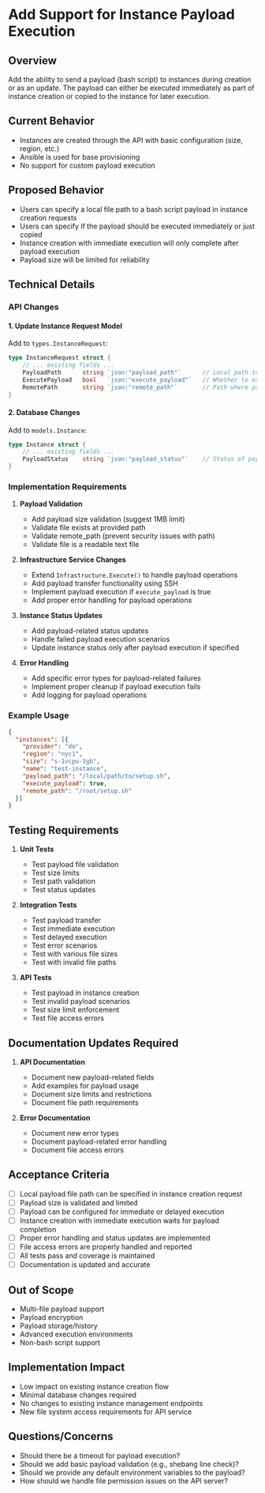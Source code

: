 # Add Support for Instance Payload Execution

## Overview
Add the ability to send a payload (bash script) to instances during creation or as an update. The payload can either be executed immediately as part of instance creation or copied to the instance for later execution.

## Current Behavior
- Instances are created through the API with basic configuration (size, region, etc.)
- Ansible is used for base provisioning
- No support for custom payload execution

## Proposed Behavior
- Users can specify a local file path to a bash script payload in instance creation requests
- Users can specify if the payload should be executed immediately or just copied
- Instance creation with immediate execution will only complete after payload execution
- Payload size will be limited for reliability

## Technical Details

### API Changes

#### 1. Update Instance Request Model
Add to `types.InstanceRequest`:
```go
type InstanceRequest struct {
    // ... existing fields ...
    PayloadPath      string `json:"payload_path"`      // Local path to the bash script
    ExecutePayload   bool   `json:"execute_payload"`   // Whether to execute immediately
    RemotePath       string `json:"remote_path"`       // Path where payload should be saved on instance
}
```

#### 2. Database Changes
Add to `models.Instance`:
```go
type Instance struct {
    // ... existing fields ...
    PayloadStatus    string `json:"payload_status"`    // Status of payload execution if applicable
}
```

### Implementation Requirements

1. **Payload Validation**
   - Add payload size validation (suggest 1MB limit)
   - Validate file exists at provided path
   - Validate remote_path (prevent security issues with path)
   - Validate file is a readable text file

2. **Infrastructure Service Changes**
   - Extend `Infrastructure.Execute()` to handle payload operations
   - Add payload transfer functionality using SSH
   - Implement payload execution if `execute_payload` is true
   - Add proper error handling for payload operations

3. **Instance Status Updates**
   - Add payload-related status updates
   - Handle failed payload execution scenarios
   - Update instance status only after payload execution if specified

4. **Error Handling**
   - Add specific error types for payload-related failures
   - Implement proper cleanup if payload execution fails
   - Add logging for payload operations

### Example Usage

```json
{
  "instances": [{
    "provider": "do",
    "region": "nyc1",
    "size": "s-1vcpu-1gb",
    "name": "test-instance",
    "payload_path": "/local/path/to/setup.sh",
    "execute_payload": true,
    "remote_path": "/root/setup.sh"
  }]
}
```

## Testing Requirements

1. **Unit Tests**
   - Test payload file validation
   - Test size limits
   - Test path validation
   - Test status updates

2. **Integration Tests**
   - Test payload transfer
   - Test immediate execution
   - Test delayed execution
   - Test error scenarios
   - Test with various file sizes
   - Test with invalid file paths

3. **API Tests**
   - Test payload in instance creation
   - Test invalid payload scenarios
   - Test size limit enforcement
   - Test file access errors

## Documentation Updates Required

1. **API Documentation**
   - Document new payload-related fields
   - Add examples for payload usage
   - Document size limits and restrictions
   - Document file path requirements

2. **Error Documentation**
   - Document new error types
   - Document payload-related error handling
   - Document file access errors

## Acceptance Criteria

- [ ] Local payload file path can be specified in instance creation request
- [ ] Payload size is validated and limited
- [ ] Payload can be configured for immediate or delayed execution
- [ ] Instance creation with immediate execution waits for payload completion
- [ ] Proper error handling and status updates are implemented
- [ ] File access errors are properly handled and reported
- [ ] All tests pass and coverage is maintained
- [ ] Documentation is updated and accurate

## Out of Scope

- Multi-file payload support
- Payload encryption
- Payload storage/history
- Advanced execution environments
- Non-bash script support

## Implementation Impact

- Low impact on existing instance creation flow
- Minimal database changes required
- No changes to existing instance management endpoints
- New file system access requirements for API service

## Questions/Concerns

- Should there be a timeout for payload execution?
- Should we add basic payload validation (e.g., shebang line check)?
- Should we provide any default environment variables to the payload?
- How should we handle file permission issues on the API server? 